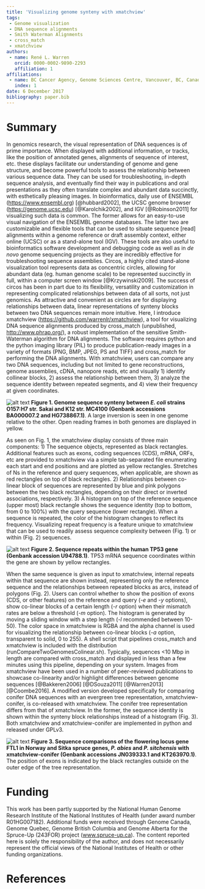 ```yaml
---
title: 'Visualizing genome synteny with xmatchview'
tags:
 - Genome visualization
 - DNA sequence alignments
 - Smith Waterman Alignments
 - cross_match
 - xmatchview
authors:
 - name: René L. Warren
   orcid: 0000-0002-9890-2293
   affiliation: 1
affiliations:
 - name: BC Cancer Agency, Genome Sciences Centre, Vancouver, BC, Canada
   index: 1
date: 6 December 2017
bibliography: paper.bib
---
```


# Summary

In genomics research, the visual representation of DNA sequences is of prime importance. When displayed with additional information, or tracks, like the position of annotated genes, alignments of sequence of interest, etc. these displays facilitate our understanding of genome and gene structure, and become powerful tools to assess the relationship between various sequence data. They can be used for troubleshooting, in-depth sequence analysis, and eventually find their way in publications and oral presentations as they often translate complex and abundant data succinctly, with esthetically pleasing images.
	In bioinformatics, daily use of ENSEMBL (https://www.ensembl.org) [@hubbard2002], the UCSC genome browser (https://genome.ucsc.edu) [@Karolchik2002], and IGV [@Robinson2011] for visualizing such data is common. The former allows for an easy-to-use visual navigation of the ENSEMBL genome databases. The latter two are customizable and flexible tools that can be used to situate sequence [read] alignments within a genome reference or draft assembly context, either online (UCSC) or as a stand-alone tool (IGV). These tools are also useful to bioinformatics software development and debugging code as well as in *de novo* genome sequencing projects as they are incredibly effective for troubleshooting sequence assemblies. Circos, a highly cited stand-alone visualization tool represents data as concentric circles, allowing for abundant data (eg. human genome scale) to be represented succinctly in full, within a computer screen window [@Krzywinski2009]. The success of circos has been in part due to its flexibility, versatility and customization in representing complicated relationships between data of all sorts, not just genomics. As attractive and convenient as circles are for displaying relationships between data, linear representations of synteny blocks between two DNA sequences remain more intuitive.
	Here, I introduce xmatchview (https://github.com/warrenlr/xmatchview), a tool for visualizing DNA sequence alignments produced by cross_match (unpublished, http://www.phrap.org/), a robust implementation of the sensitive Smith-Waterman algorithm for DNA alignments. The software requires python and the python imaging library (PIL) to produce publication-ready images in a variety of formats (PNG, BMP, JPEG, PS and TIFF) and cross_match for performing the DNA alignments. With xmatchview, users can compare any two DNA sequences, including but not limited to gene reconstructions, genome assemblies, cDNA, nanopore reads, etc and visually 1) identify collinear blocks, 2) assess the relationship between them, 3) analyze the sequence identity between repeated segments, and 4) view their frequency at given coordinates.

![alt text](https://raw.githubusercontent.com/warrenlr/xmatchview/master/paper/images/Fig1.png)
**Figure 1. Genome sequence synteny between _E. coli_ strains O157:H7 str. Sakai and K12 str. MC4100 (Genbank accessions BA000007.2 and HG738867.1)**. A large inversion is seen in one genome relative to the other. Open reading frames in both genomes are displayed in yellow.

As seen on Fig. 1, the xmatchview display consists of three main components: 1) The sequence objects, represented as black rectangles. Additional features such as exons, coding sequences (CDS), mRNA, ORFs, etc are provided to xmatchview via a simple tab-separated file enumerating each start and end positions and are plotted as yellow rectangles. Stretches of Ns in the reference and query sequences, when applicable, are shown as red rectangles on top of black rectangles. 2) Relationships between co-linear block of sequences are represented by blue and pink polygons between the two black rectangles, depending on their direct or inverted associations, respectively. 3) A histogram on top of the reference sequence (upper most) black rectangle shows the sequence identity (top to bottom, from 0 to 100%) with the query sequence (lower rectangle). When a sequence is repeated, the color of the histogram changes to reflect its frequency. Visualizing repeat frequency is a feature unique to xmatchview that can be used to readily assess sequence complexity between (Fig. 1) or within (Fig. 2) sequences. 

![alt text](https://raw.githubusercontent.com/warrenlr/xmatchview/master/paper/images/Fig2.png)
**Figure 2. Sequence repeats within the human TP53 gene (Genbank accession U94788.1)**. TP53 mRNA sequence coordinates within the gene are shown by yellow rectangles.

When the same sequence is given as input to xmatchview, internal repeats within that sequence are shown instead, representing only the reference sequence and the relationships between repeated blocks as arcs, instead of polygons (Fig. 2). Users can control whether to show the position of exons (CDS, or other features) on the reference and query (*-e* and *-y* options), show co-linear blocks of a certain length (*-r* option) when their mismatch rates are below a threshold (*-m* option). The histogram is generated by moving a sliding window with a step length (*-l* recommended between 10-50). The color space in xmatchview is RGBA and the alpha channel is used for visualizing the relationship between co-linear blocks (*-a* option, transparent to solid, 0 to 255). A shell script that pipelines cross_match and xmatchview is included with the distribution (runCompareTwoGenomesColinear.sh). Typically, sequences <10 Mbp in length are compared with cross_match and displayed in less than a few minutes using this pipeline, depending on your system. Images from xmatchview have been used in a number of peer-reviewed publications to showcase co-linearity and/or highlight differences between genome sequences [@Bakkeren2006] [@DSouza2011] [@Warren2013] [@Coombe2016]. A modified version developed specifically for comparing conifer DNA sequences with an evergreen tree representation, xmatchview-conifer, is co-released with xmatchview. The conifer tree representation differs from that of xmatchview. In the former, the sequence identity is shown within the synteny block relationships instead of a histogram (Fig. 3). Both xmatchview and xmatchview-conifer are implemented in python and released under GPLv3. 

![alt text](https://raw.githubusercontent.com/warrenlr/xmatchview/master/paper/images/Fig3.png)
**Figure 3. Sequence comparisons of the flowering locus gene FTL1 in Norway and Sitka spruce genes, _P. abies_ and _P. sitchensis_ with xmatchview-conifer (Genbank accessions JN039333.1 and KT263970.1)**. The position of exons is indicated by the black rectangles outside on the outer edge of the tree representation.

# Funding

This work has been partly supported by the National Human Genome Research Institute of the National Institutes of Health (under award number R01HG007182). Additional funds were received through Genome Canada, Genome Quebec, Genome British Columbia and Genome Alberta for the Spruce-Up (243FOR) project (www.spruce-up.ca). The content reported here is solely the responsibility of the author, and does not necessarily represent the official views of the National Institutes of Health or other funding organizations.

# References
